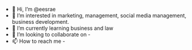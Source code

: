 - 👋 Hi, I’m @eesrae
- 👀 I’m interested in marketing, management, social media management, business development.
- 🌱 I’m currently learning business and law
- 💞️ I’m looking to collaborate on -
- 📫 How to reach me -

<!---
eesrae/eesrae is a ✨ special ✨ repository because its `README.md` (this file) appears on your GitHub profile.
You can click the Preview link to take a look at your changes.
--->
